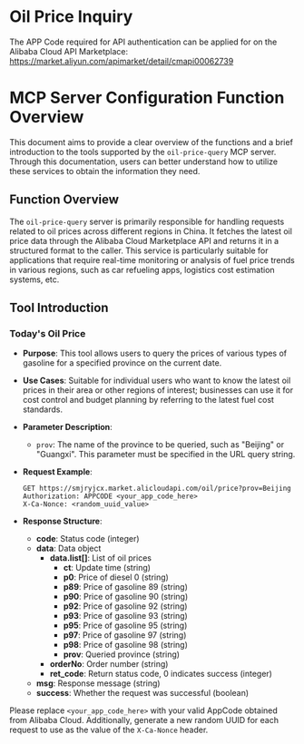 # Oil Price Inquiry

The APP Code required for API authentication can be applied for on the Alibaba Cloud API Marketplace: https://market.aliyun.com/apimarket/detail/cmapi00062739

# MCP Server Configuration Function Overview

This document aims to provide a clear overview of the functions and a brief introduction to the tools supported by the `oil-price-query` MCP server. Through this documentation, users can better understand how to utilize these services to obtain the information they need.

## Function Overview

The `oil-price-query` server is primarily responsible for handling requests related to oil prices across different regions in China. It fetches the latest oil price data through the Alibaba Cloud Marketplace API and returns it in a structured format to the caller. This service is particularly suitable for applications that require real-time monitoring or analysis of fuel price trends in various regions, such as car refueling apps, logistics cost estimation systems, etc.

## Tool Introduction

### Today's Oil Price

- **Purpose**: This tool allows users to query the prices of various types of gasoline for a specified province on the current date.
- **Use Cases**: Suitable for individual users who want to know the latest oil prices in their area or other regions of interest; businesses can use it for cost control and budget planning by referring to the latest fuel cost standards.
- **Parameter Description**:
  - `prov`: The name of the province to be queried, such as "Beijing" or "Guangxi". This parameter must be specified in the URL query string.
  
- **Request Example**:
  ```http
  GET https://smjryjcx.market.alicloudapi.com/oil/price?prov=Beijing
  Authorization: APPCODE <your_app_code_here>
  X-Ca-Nonce: <random_uuid_value>
  ```

- **Response Structure**:
  - **code**: Status code (integer)
  - **data**: Data object
    - **data.list[]**: List of oil prices
      - **ct**: Update time (string)
      - **p0**: Price of diesel 0 (string)
      - **p89**: Price of gasoline 89 (string)
      - **p90**: Price of gasoline 90 (string)
      - **p92**: Price of gasoline 92 (string)
      - **p93**: Price of gasoline 93 (string)
      - **p95**: Price of gasoline 95 (string)
      - **p97**: Price of gasoline 97 (string)
      - **p98**: Price of gasoline 98 (string)
      - **prov**: Queried province (string)
    - **orderNo**: Order number (string)
    - **ret_code**: Return status code, 0 indicates success (integer)
  - **msg**: Response message (string)
  - **success**: Whether the request was successful (boolean)

Please replace `<your_app_code_here>` with your valid AppCode obtained from Alibaba Cloud. Additionally, generate a new random UUID for each request to use as the value of the `X-Ca-Nonce` header.